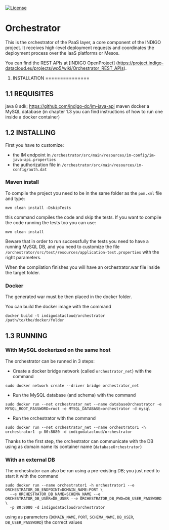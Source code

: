 [![License](https://img.shields.io/badge/license-Apache%202-blue.svg)](https://www.apache.org/licenses/LICENSE-2.0)

 Orchestrator
============================

This is the orchestrator of the PaaS layer, a core component of the INDIGO project. It receives high-level deployment requests and coordinates the deployment process over the IaaS platforms or Mesos.

You can find the REST APIs at [INDIGO OpenProject] (https://project.indigo-datacloud.eu/projects/wp5/wiki/Orchestrator_REST_APIs).


1. INSTALLATION
===============

1.1 REQUISITES
--------------

java 8 sdk;
https://github.com/indigo-dc/im-java-api
maven
docker
a MySQL database (in chapter 1.3 you can find instructions of how to run one inside a docker container)

1.2 INSTALLING
--------------

First you have to customize:
 - the IM endpoint in ``/orchestrator/src/main/resources/im-config/im-java-api.properties``
 - the authorization file in ``/orchestrator/src/main/resources/im-config/auth.dat``

### Maven install
To compile the project you need to be in the same folder as the ``pom.xml`` file and type:
```
mvn clean install -DskipTests
```
this command compiles the code and skip the tests. If you want to compile the code running the tests too you can use:
```
mvn clean install
```
Beware that in order to run successfully the tests you need to have a running MySQL DB, and you need to customize the file ``/orchestrator/src/test/resources/application-test.properties`` with the right parameters.

When the compilation finishes you will have an orchestrator.war file inside the target folder.

### Docker

The generated war must be then placed in the docker folder.

You can build the docker image with the command
```
docker build -t indigodatacloud/orchestrator /path/to/the/docker/folder
```

1.3 RUNNING
--------------
### With MySQL dockerized on the same host
The orchestrator can be runned in 3 steps:
 - Create a docker bridge network (called ``orchestrator_net``) with the command
 ```
 sudo docker network create --driver bridge orchestrator_net
 ```
 - Run the MySQL database (and schema) with the command
 ```
 sudo docker run --net orchestrator_net --name databaseOrchestrator -e MYSQL_ROOT_PASSWORD=root -e MYSQL_DATABASE=orchestrator -d mysql
 ```
 - Run the orchestrator with the command
 ```
 sudo docker run --net orchestrator_net --name orchestrator1 -h orchestrator1 -p 80:8080 -d indigodatacloud/orchestrator
 ```
 Thanks to the first step, the orchestrator can communicate with the DB using as domain name its container name (``databaseOrchestrator``)
### With an external DB
The orchestrator can also be run using a pre-existing DB; you just need to start it with the command
```
sudo docker run --name orchestrator1 -h orchestrator1 --e ORCHESTRATOR_DB_ENDPOINT=DOMAIN_NAME:PORT \
  --e ORCHESTRATOR_DB_NAME=SCHEMA_NAME --e ORCHESTRATOR_DB_USER=DB_USER --e ORCHESTRATOR_DB_PWD=DB_USER_PASSWORD  \
  -p 80:8080 -d indigodatacloud/orchestrator
```
using as parameters (``DOMAIN_NAME``, ``PORT``, ``SCHEMA_NAME``, ``DB_USER``, ``DB_USER_PASSWORD``) the correct values
